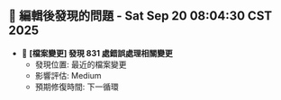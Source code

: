 ## 🚨 編輯後發現的問題 - Sat Sep 20 08:04:30 CST 2025

- 🔄 **[檔案變更] 發現      831 處錯誤處理相關變更**
  - 發現位置: 最近的檔案變更
  - 影響評估: Medium
  - 預期修復時間: 下一循環

